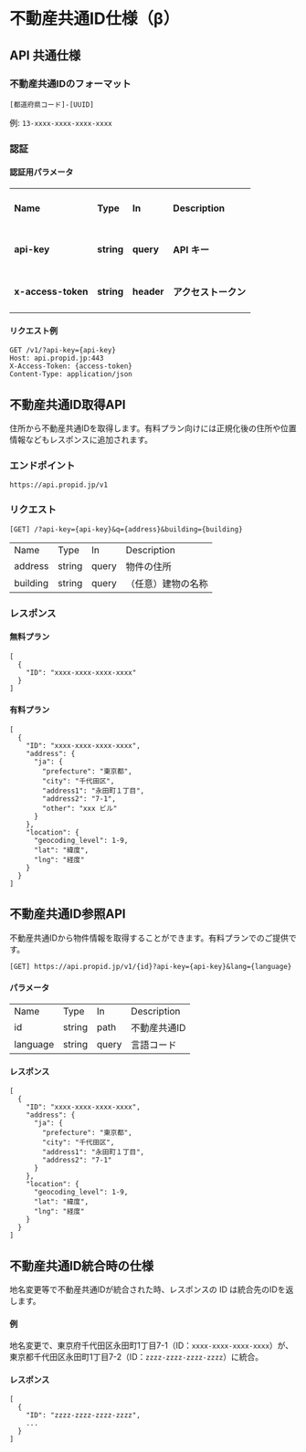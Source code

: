 
# 不動産共通ID仕様（β）


## API 共通仕様


### 不動産共通IDのフォーマット

```
[都道府県コード]-[UUID]
```

例: `13-xxxx-xxxx-xxxx-xxxx`


### 認証


#### 認証用パラメータ


<table>
  <tr>
   <td><h4>Name</h4>


   </td>
   <td>
<h4>Type</h4>


   </td>
   <td>
<h4>In</h4>


   </td>
   <td>
<h4>Description</h4>


   </td>
  </tr>
  <tr>
   <td>
<h4>api-key</h4>


   </td>
   <td>
<h4>string</h4>


   </td>
   <td>
<h4>query</h4>


   </td>
   <td>
<h4>API キー</h4>


   </td>
  </tr>
  <tr>
   <td>
<h4>x-access-token</h4>


   </td>
   <td>
<h4>string</h4>


   </td>
   <td>
<h4>header</h4>


   </td>
   <td>
<h4>アクセストークン</h4>


   </td>
  </tr>
</table>



#### リクエスト例


```
GET /v1/?api-key={api-key}
Host: api.propid.jp:443
X-Access-Token: {access-token}
Content-Type: application/json
```


## 不動産共通ID取得API

住所から不動産共通IDを取得します。有料プラン向けには正規化後の住所や位置情報などもレスポンスに追加されます。


### エンドポイント


```
https://api.propid.jp/v1
```



### リクエスト


```
[GET] /?api-key={api-key}&q={address}&building={building}
```

<table>
  <tr>
   <td>
Name
   </td>
   <td>Type
   </td>
   <td>In
   </td>
   <td>Description
   </td>
  </tr>
  <tr>
   <td>address
   </td>
   <td>string
   </td>
   <td>query
   </td>
   <td>物件の住所
   </td>
  </tr>
  <tr>
   <td>building
   </td>
   <td>string
   </td>
   <td>query
   </td>
   <td>（任意）建物の名称
   </td>
  </tr>
</table>



### レスポンス


#### 無料プラン


```
[
  {
    "ID": "xxxx-xxxx-xxxx-xxxx"
  }
]
```



#### 有料プラン


```
[
  {
    "ID": "xxxx-xxxx-xxxx-xxxx",
    "address": {
      "ja": {
        "prefecture": "東京都",
        "city": "千代田区",
        "address1": "永田町１丁目",
        "address2": "7-1",
        "other": "xxx ビル"
      }
    },
    "location": {
      "geocoding_level": 1-9,
      "lat": "緯度",
      "lng": "経度"
    }
  }
]
```

## 不動産共通ID参照API

不動産共通IDから物件情報を取得することができます。有料プランでのご提供です。


```
[GET] https://api.propid.jp/v1/{id}?api-key={api-key}&lang={language}
```



#### パラメータ


<table>
  <tr>
   <td>Name
   </td>
   <td>Type
   </td>
   <td>In
   </td>
   <td>Description
   </td>
  </tr>
  <tr>
   <td> id
   </td>
   <td>string
   </td>
   <td>path
   </td>
   <td>不動産共通ID
   </td>
  </tr>
  <tr>
   <td>language
   </td>
   <td>string
   </td>
   <td>query
   </td>
   <td>言語コード
   </td>
  </tr>
</table>



#### レスポンス


```
[
  {
    "ID": "xxxx-xxxx-xxxx-xxxx",
    "address": {
      "ja": {
        "prefecture": "東京都",
        "city": "千代田区",
        "address1": "永田町１丁目",
        "address2": "7-1"
      }
    },
    "location": {
      "geocoding_level": 1-9,
      "lat": "緯度",
      "lng": "経度"
    }
  }
]
```



## 不動産共通ID統合時の仕様

地名変更等で不動産共通IDが統合された時、レスポンスの ID は統合先のIDを返します。


#### 例

地名変更で、東京府千代田区永田町1丁目7-1（ID：`xxxx-xxxx-xxxx-xxxx`）が、東京都千代田区永田町1丁目7-2（ID：`zzzz-zzzz-zzzz-zzzz`）に統合。


#### レスポンス


```
[
  {
    "ID": "zzzz-zzzz-zzzz-zzzz",
    ...
  }
]
```
